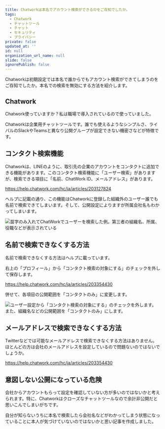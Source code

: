 ```yaml
---
title: Chatworkは本名でアカウント検索ができるのをご存知でしたか。
tags:
  - Chatwork
  - チャットツール
  - チャット
  - セキュリティ
  - プライバシー
private: false
updated_at: ''
id: null
organization_url_name: null
slide: false
ignorePublish: false
---
```


Chatworkは初期設定では本名で誰からでもアカウント検索ができてしまうのをご存知でしたか。本名での検索を無効にする方法を紹介します。

## Chatwork

Chatwork使っていますか？私は職場で導入されているので使っていました。

Chatworkは企業用チャットツールです。誰でも使えるようなシンプルさ、ライバルのSlackやTeamsと異なり公開グループが設定できない機密さなどが特徴です。

## コンタクト検索機能

Chatworkは、LINEのように、取引先の企業のアカウントをコンタクトに追加できる機能があります。このコンタクト検索機能に「ユーザー検索」がありますが、検索できる項目に「名前、ChatWork ID、メールアドレス」があります。

https://help.chatwork.com/hc/ja/articles/203127824

ヘルプに記載の通り、この機能はChatworkに登録した組織外のユーザー誰でも名前で検索できてしまいます。そして、公開設定によりますが所属会社名もわかってしまいます。

![苗字のみ入れてChatWorkでユーザーを検索した例。第三者の組織名、所属、役職などが表示されている](https://qiita-image-store.s3.ap-northeast-1.amazonaws.com/0/684999/59c95d79-06f2-1e10-4707-5e5896f39e4e.png)

## 名前で検索できなくする方法

名前で検索できなくする方法はヘルプに載っています。

右上の「プロフィール」から「コンタクト検索の対象にする」のチェックを外して保存します。

https://help.chatwork.com/hc/ja/articles/203354430

併せて、各項目の公開範囲を「コンタクトのみ」に変更します。

![ユーザー設定から「コンタクト検索の対象にする」のチェックを外します。また、組織名などの公開範囲を「コンタクトのみ」にします。](https://qiita-image-store.s3.ap-northeast-1.amazonaws.com/0/684999/6202cd42-7354-f742-55ee-d5a3606e289b.png)

## メールアドレスで検索できなくする方法

Twitterなどでは可能なメールアドレスで検索できなくする方法はありません。ほとんどの方は会社のメールアドレスを設定しているので問題ないのではないでしょうか。

https://help.chatwork.com/hc/ja/articles/203354430

## 意図しない公開になっている危険

会社からアカウントもらって設定を確認していない方が多いのではないかと考えられます。特に、Chatworkはクローズなチャットツールなので余計非公開だと思いこんでしまいがちです。

自分が知らないうちに本名で検索したら会社名などがわかってしまう状態になっていることに本人が気づけていないのではないかと思い記事を作成しました。
